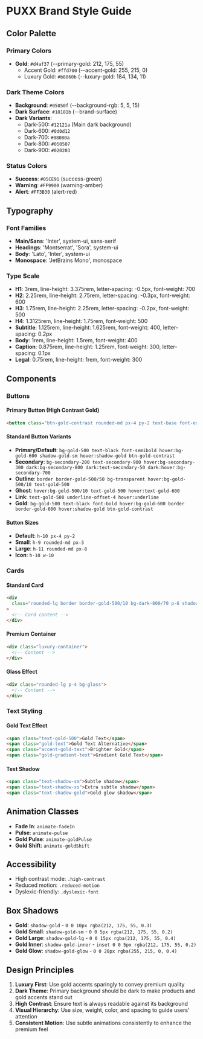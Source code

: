 # PUXX Brand Style Guide

## Color Palette

### Primary Colors

- **Gold**: `#d4af37` (--primary-gold: 212, 175, 55)
  - Accent Gold: `#ffd700` (--accent-gold: 255, 215, 0)
  - Luxury Gold: `#b8860b` (--luxury-gold: 184, 134, 11)

### Dark Theme Colors

- **Background**: `#05050f` (--background-rgb: 5, 5, 15)
- **Dark Surface**: `#18181b` (--brand-surface)
- **Dark Variants**:
  - Dark-500: `#12121a` (Main dark background)
  - Dark-600: `#0d0d12`
  - Dark-700: `#08080a`
  - Dark-800: `#050507`
  - Dark-900: `#020203`

### Status Colors

- **Success**: `#05CE91` (success-green)
- **Warning**: `#FF9900` (warning-amber)
- **Alert**: `#FF3B30` (alert-red)

## Typography

### Font Families

- **Main/Sans**: 'Inter', system-ui, sans-serif
- **Headings**: 'Montserrat', 'Sora', system-ui
- **Body**: 'Lato', 'Inter', system-ui
- **Monospace**: 'JetBrains Mono', monospace

### Type Scale

- **H1**: 3rem, line-height: 3.375rem, letter-spacing: -0.5px, font-weight: 700
- **H2**: 2.25rem, line-height: 2.75rem, letter-spacing: -0.3px, font-weight: 600
- **H3**: 1.75rem, line-height: 2.25rem, letter-spacing: -0.2px, font-weight: 500
- **H4**: 1.3125rem, line-height: 1.75rem, font-weight: 500
- **Subtitle**: 1.125rem, line-height: 1.625rem, font-weight: 400, letter-spacing: 0.2px
- **Body**: 1rem, line-height: 1.5rem, font-weight: 400
- **Caption**: 0.875rem, line-height: 1.25rem, font-weight: 300, letter-spacing: 0.1px
- **Legal**: 0.75rem, line-height: 1rem, font-weight: 300

## Components

### Buttons

#### Primary Button (High Contrast Gold)

```html
<button class="btn-gold-contrast rounded-md px-4 py-2 text-base font-extrabold">Button Text</button>
```

#### Standard Button Variants

- **Primary/Default**: `bg-gold-500 text-black font-semibold hover:bg-gold-600 shadow-gold-sm hover:shadow-gold btn-gold-contrast`
- **Secondary**: `bg-secondary-200 text-secondary-900 hover:bg-secondary-300 dark:bg-secondary-800 dark:text-secondary-50 dark:hover:bg-secondary-700`
- **Outline**: `border border-gold-500/50 bg-transparent hover:bg-gold-500/10 text-gold-500`
- **Ghost**: `hover:bg-gold-500/10 text-gold-500 hover:text-gold-600`
- **Link**: `text-gold-500 underline-offset-4 hover:underline`
- **Gold**: `bg-gold-500 text-black font-bold hover:bg-gold-600 border border-gold-600 hover:shadow-gold btn-gold-contrast`

#### Button Sizes

- **Default**: `h-10 px-4 py-2`
- **Small**: `h-9 rounded-md px-3`
- **Large**: `h-11 rounded-md px-8`
- **Icon**: `h-10 w-10`

### Cards

#### Standard Card

```html
<div
  class="rounded-lg border border-gold-500/10 bg-dark-800/70 p-6 shadow-md transition-all hover:-translate-y-1 hover:border-gold-500/30 hover:shadow-gold"
>
  <!-- Card content -->
</div>
```

#### Premium Container

```html
<div class="luxury-container">
  <!-- Content -->
</div>
```

#### Glass Effect

```html
<div class="rounded-lg p-4 bg-glass">
  <!-- Content -->
</div>
```

### Text Styling

#### Gold Text Effect

```html
<span class="text-gold-500">Gold Text</span>
<span class="gold-text">Gold Text Alternative</span>
<span class="accent-gold-text">Brighter Gold</span>
<span class="gold-gradient-text">Gradient Gold Text</span>
```

#### Text Shadow

```html
<span class="text-shadow-sm">Subtle shadow</span>
<span class="text-shadow-xs">Extra subtle shadow</span>
<span class="text-shadow-gold">Gold glow shadow</span>
```

## Animation Classes

- **Fade In**: `animate-fadeIn`
- **Pulse**: `animate-pulse`
- **Gold Pulse**: `animate-goldPulse`
- **Gold Shift**: `animate-goldShift`

## Accessibility

- High contrast mode: `.high-contrast`
- Reduced motion: `.reduced-motion`
- Dyslexic-friendly: `.dyslexic-font`

## Box Shadows

- **Gold**: `shadow-gold` - `0 0 10px rgba(212, 175, 55, 0.3)`
- **Gold Small**: `shadow-gold-sm` - `0 0 5px rgba(212, 175, 55, 0.2)`
- **Gold Large**: `shadow-gold-lg` - `0 0 15px rgba(212, 175, 55, 0.4)`
- **Gold Inner**: `shadow-gold-inner` - `inset 0 0 5px rgba(212, 175, 55, 0.2)`
- **Gold Glow**: `shadow-gold-glow` - `0 0 20px rgba(255, 215, 0, 0.4)`

## Design Principles

1. **Luxury First**: Use gold accents sparingly to convey premium quality
2. **Dark Theme**: Primary background should be dark to make products and gold accents stand out
3. **High Contrast**: Ensure text is always readable against its background
4. **Visual Hierarchy**: Use size, weight, color, and spacing to guide users' attention
5. **Consistent Motion**: Use subtle animations consistently to enhance the premium feel
